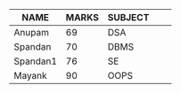 |NAME   |MARKS   |SUBJECT   |  |   |
|---|---|---|---|---|
|Anupam   |69   |DSA   |   |   |
|Spandan  |70   |DBMS |    |    |
|Spandan1 |76   |SE   |    |    |
|Mayank   |90   |OOPS |    |   |
